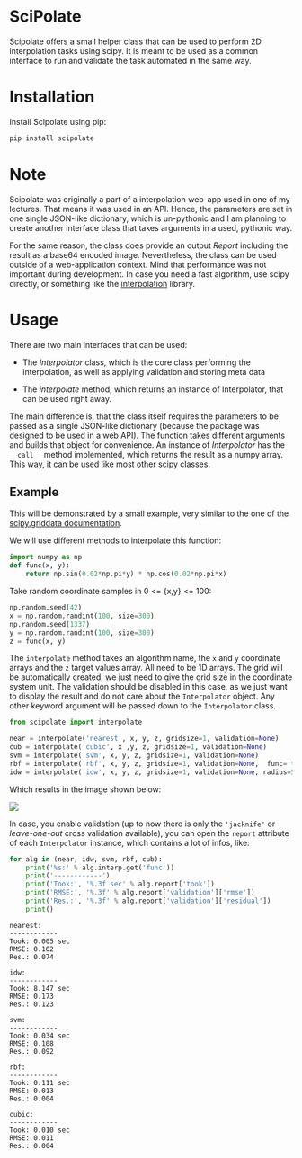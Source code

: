 SciPolate
=========

Scipolate offers a small helper class that can be used to perform 
2D interpolation tasks using scipy. It is meant to be used as a common 
interface to run and validate the task automated in the same way.

Installation
============

Install Scipolate using pip:

```bash
pip install scipolate
```

Note
====

Scipolate was originally a part of a interpolation web-app used in one of my 
lectures. That means it was used in an API. Hence, the parameters are set in 
one single JSON-like dictionary, which is un-pythonic and I am planning to 
create another interface class that takes arguments in a used, pythonic way.

For the same reason, the class does provide an output *Report* including the 
result as a base64 encoded image. Nevertheless, the class can be used outside 
of a web-application context. Mind that performance was not important during 
development. In case you need a fast algorithm, use scipy directly, or 
something like the [interpolation](https://pypi.org/project/interpolation/) 
library.

Usage
=====

There are two main interfaces that can be used:

* The *Interpolator* class, which is the core class performing the 
interpolation, as well as applying validation and storing meta data

* The *interpolate* method, which returns an instance of Interpolator, that 
can be used right away.

The main difference is, that the class itself requires the parameters to be 
passed as a single JSON-like dictionary (because the package was designed to 
be used in a web API). The function takes different arguments and builds that
 object for convenience. An instance of *Interpolator* has the `__call__` 
 method implemented, which returns the result as a numpy array. This way, it 
 can be used like most other scipy classes.
 
 Example
 -------
 This will be demonstrated by a small example, very similar to the one of the
[scipy.griddata documentation](https://docs.scipy.org/doc/scipy/reference/generated/scipy.interpolate.griddata.html).
 
We will use different methods to interpolate this function:
 ```python
 import numpy as np
 def func(x, y):
     return np.sin(0.02*np.pi*y) * np.cos(0.02*np.pi*x)
```

Take random coordinate samples in 0 <= {x,y} <= 100:
```python
np.random.seed(42)
x = np.random.randint(100, size=300)
np.random.seed(1337)
y = np.random.randint(100, size=300)
z = func(x, y)
```

The `interpolate` method takes an algorithm name, the `x` and `y` coordinate 
arrays and the `z` target values array. All need to be 1D arrays. 
The grid will be automatically created, we just need to give the grid size in
the coordinate system unit. The validation should be disabled in this case, 
as we just want to display the result and do not care about the 
`Interpolator` object. Any other keyword argument will be passed down to the
`Interpolator` class.
 
 ```python
 from scipolate import interpolate
 
 near = interpolate('nearest', x, y, z, gridsize=1, validation=None)
 cub = interpolate('cubic', x ,y, z, gridsize=1, validation=None)
 svm = interpolate('svm', x, y, z, gridsize=1, validation=None)
 rbf = interpolate('rbf', x, y, z, gridsize=1, validation=None,  func='thin_plate', smooth=0.1)
 idw = interpolate('idw', x, y, z, gridsize=1, validation=None, radius=50, exp=3)
```

Which results in the image shown below:

![](compare.png)

In case, you enable validation (up to now there is only the `'jacknife'` or 
*leave-one-out* cross validation available), you can open the `report` 
attribute of each `Interpolator` instance, which contains a lot of infos, like:

```python
for alg in (near, idw, svm, rbf, cub):
    print('%s:' % alg.interp.get('func'))
    print('------------')
    print('Took:', '%.3f sec' % alg.report['took'])
    print('RMSE:', '%.3f' % alg.report['validation']['rmse'])
    print('Res.:', '%.3f' % alg.report['validation']['residual'])
    print()
```
```text
nearest:
------------
Took: 0.005 sec
RMSE: 0.102
Res.: 0.074

idw:
------------
Took: 8.147 sec
RMSE: 0.173
Res.: 0.123

svm:
------------
Took: 0.034 sec
RMSE: 0.108
Res.: 0.092

rbf:
------------
Took: 0.111 sec
RMSE: 0.013
Res.: 0.004

cubic:
------------
Took: 0.010 sec
RMSE: 0.011
Res.: 0.004
```